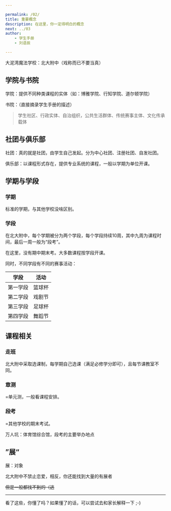 ```yaml
---

permalink: /02/
title: 重要概念
description: 在这里，你一定得明白的概念
next: ../03
author:
    - 学生手册
    - 刘语辰

---
```



大泥湾魔法学校：北大附中（戏称而已不要当真）

## 学院与书院

学院：提供不同种类课程的实体（如：博雅学院、行知学院、道尔顿学院）

书院：（直接摘录学生手册的描述）

> 学生社区、行政实体、自治组织，公共生活群体、传统赛事主体、文化传承载体

## 社团与俱乐部

社团：真的就是社团，由学生自己发起。分为中心社团、注册社团、自发社团。

俱乐部：以课程形式存在，提供专业系统的课程，一般以学期为单位开课。

## 学期与学段

### 学期

标准的学期，与其他学校没啥区别。

### 学段

在北大附中，每个学期被分为两个学段，每个学段持续10周，其中九周为课程时间，最后一周一般为“段考”。

在这里，没有期中期末考。大多数课程按学段开课。

同时，不同学段有不同的赛事活动：

|学段|活动|
|:-:|:-:|
|第一学段|篮球杯|
|第二学段|戏剧节|
|第三学段|足球杯|
|第四学段|舞蹈节|

## 课程相关

### 走班

北大附中采取选课制，每学期自己选课（满足必修学分即可），且每节课教室不同。

### 章测

=单元测，一般看课程安排。

### 段考

=其他学校的期末考试。

万人坑：体育馆综合馆，段考的主要举办地点


## ”展“

展：对象

北大附中不禁止恋爱，相反，你还能找到大量的有展者

~~但是一般都找不到的（逃~~

---

看了这些，你懂了吗？如果懂了的话，可以尝试去和家长解释一下 ;-)
